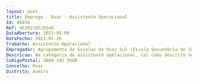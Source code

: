 ```yaml
--- 
layout: post
title: Emprego - Ovar - Assistente Operacional
Id: 86816
Ref: OE202105/0148
DataAbertura: 2021-05-06
DataFecho: 2021-05-26
Trabalho: Assistente Operacional
Empregador: Agrupamento de Escolas de Ovar Sul (Escola Secundária de Júlio Dinis, Ovar - Sede)
Descricao: Na categoria de assistente operacional, tal como descrito no Anexo 2 referido no n.º 2 do artigo 88.º da LTFP
CodigoPostal: 3880-192 OVAR
Concelho: Ovar
Distrito: Aveiro
--- 
```

